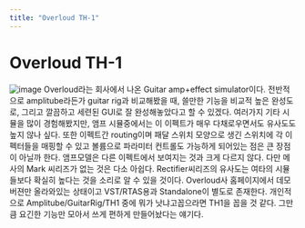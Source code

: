 ```yaml
---
title: "Overloud TH-1"
---
```

# Overloud TH-1

![image](67a881f2b3d26947754cdee20f45bca2.jpg)
Overloud라는 회사에서 나온 Guitar amp+effect simulator이다. 전반적으로 amplitube라든가 guitar rig과 비교해봤을 때, 쓸만한 기능을 비교적 높은 완성도로, 그리고 깔끔하고 세련된 GUI로 잘 완성해놓았다고 할 수 있겠다. 여러가지 기타 시뮬을 많이 경험해봤지만, 앰프 시뮬중에서는 이 이펙트가 매우 다채로우면서도 유사도도 높지 않나 싶다. 또한 이펙트간 routing이며 패달 스위치 모양으로 생긴 스위치에 각 이펙터들을 매핑할 수 있고 볼륨으로 파라미터 컨트롤도 가능하게 되어있는 점은 큰 장점이 아닐까 한다.
앰프모델은 다른 이펙트에서 보여지는 것과 크게 다르지 않다. 다만 메사의 Mark 씨리즈가 없는 것은 다소 아쉽다. Rectifier씨리즈의 유사도는 여타의 시뮬들보다 확실히 높다는 것을 소리로 알 수 있을 것이다.
Overloud사 홈페이지에서 데모버젼만 올라와있는 상태이고 VST/RTAS용과 Standalone이 별도로 존재한다.
개인적으로 Amplitube/GuitarRig/TH1 중에 뭐가 낫냐고꼽으라면 TH1을 꼽을 것 같다. 그만큼 요긴한 기능만 모아서 쓰게 편하게 만들어놨다는 얘기다.

